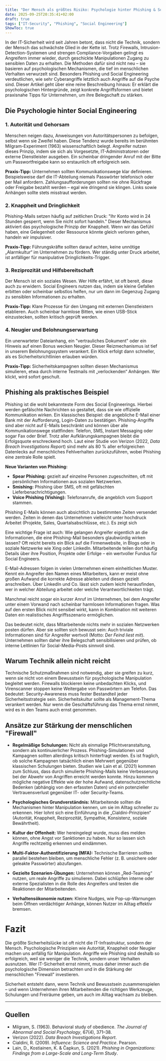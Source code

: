 ```yaml
---
title: "Der Mensch als größtes Risiko: Psychologie hinter Phishing & Social Engineering"
date: 2025-09-25T20:35:41+02:00
draft: true
tags: ["IT-Security", "Phishing", "Social Engineering"]
ShowToc: true
---
```


In der IT-Sicherheit wird seit Jahren betont, dass nicht die Technik, sondern der Mensch das schwächste Glied in der Kette ist. Trotz Firewalls, Intrusion-Detection-Systemen und strengen Compliance-Vorgaben gelingt es Angreifern immer wieder, durch geschickte Manipulationen Zugang zu sensiblen Daten zu erhalten. Die Methoden dafür sind nicht neu – sie basieren auf psychologischen Mechanismen, die tief im menschlichen Verhalten verwurzelt sind. Besonders Phishing und Social Engineering verdeutlichen, wie sehr Cyberangriffe letztlich auch Angriffe auf die Psyche sind. Dieser Artikel geht über eine reine Beschreibung hinaus: Er erklärt die psychologischen Hintergründe, zeigt konkrete Angriffsformen und bietet praxisnahe Tipps für Unternehmen, um ihre Belegschaft zu stärken.

## Die Psychologie hinter Social Engineering

### 1. Autorität und Gehorsam
Menschen neigen dazu, Anweisungen von Autoritätspersonen zu befolgen, selbst wenn sie Zweifel haben. Diese Tendenz wurde bereits im berühmten Milgram-Experiment (1963) wissenschaftlich belegt. Angreifer nutzen dieses Prinzip, indem sie sich als Vorgesetzte, IT-Administratoren oder externe Dienstleister ausgeben. Ein scheinbar dringender Anruf mit der Bitte um Passwortfreigabe kann so erstaunlich oft erfolgreich sein.

**Praxis-Tipp:** Unternehmen sollten Kommunikationswege klar definieren. Beispielsweise darf die IT-Abteilung niemals Passwörter telefonisch oder per Mail anfordern. Zahlungsaufforderungen sollten nie ohne Rückfrage oder Freigabe bezahlt werden – egal wie dringend sie klingen. Links sowie Anhängen sollte stets misstraut werden.

### 2. Knappheit und Dringlichkeit
Phishing-Mails setzen häufig auf zeitlichen Druck: "Ihr Konto wird in 24 Stunden gesperrt, wenn Sie nicht sofort handeln." Dieser Mechanismus aktiviert das psychologische Prinzip der Knappheit. Wenn wir das Gefühl haben, eine Gelegenheit oder Ressource könnte gleich verloren gehen, handeln wir impulsiver.

**Praxis-Tipp:** Führungskräfte sollten darauf achten, keine unnötige „Alarmkultur“ im Unternehmen zu fördern. Wer ständig unter Druck arbeitet, ist anfälliger für manipulative Dringlichkeits-Trigger.

### 3. Reziprozität und Hilfsbereitschaft
Der Mensch ist ein soziales Wesen. Wer Hilfe erfährt, ist oft bereit, diese auch zu erwidern. Social Engineers nutzen das, indem sie kleine Gefallen erbitten oder scheinbar selbstlos helfen, nur um dann im Gegenzug Zugang zu sensiblen Informationen zu erhalten. 

**Praxis-Tipp:** Klare Prozesse für den Umgang mit externen Dienstleistern etablieren. Auch scheinbar harmlose Bitten, wie einen USB-Stick einzustecken, sollten kritisch geprüft werden.

### 4. Neugier und Belohnungserwartung
Ein unerwarteter Dateianhang, ein "vertrauliches Dokument" oder ein Hinweis auf einen Bonus wecken Neugier. Dieser Reizmechanismus ist tief in unserem Belohnungssystem verankert. Ein Klick erfolgt dann schneller, als es Sicherheitsrichtlinien erlauben würden.

**Praxis-Tipp:** Sicherheitskampagnen sollten diesen Mechanismus simulieren, etwa durch interne Testmails mit „verlockenden“ Anhängen. Wer klickt, wird sofort geschult.


## Phishing als praktisches Beispiel

Phishing ist die wohl bekannteste Form des Social Engineerings. Hierbei werden gefälschte Nachrichten so gestaltet, dass sie wie offizielle Kommunikation wirken. Ein klassisches Beispiel: die angebliche E-Mail einer Bank mit der Aufforderung, Login-Daten zu bestätigen. Phishing-Angriffe sind aber nicht auf E-Mails beschränkt und können über alle Kommunikationswege stattfinden: Telefon, SMS, Instant Messaging oder sogar Fax oder Brief. Trotz aller Aufklärungskampagnen bleibt die Erfolgsquote erschreckend hoch. Laut einer Studie von Verizon (2022, *Data Breach Investigations Report*) sind mehr als 80 % aller erfolgreichen Datenlecks auf menschliches Fehlverhalten zurückzuführen, wobei Phishing eine zentrale Rolle spielt.

**Neue Varianten von Phishing:**
- **Spear Phishing:** gezielt auf einzelne Personen zugeschnitten, oft mit persönlichen Informationen aus sozialen Netzwerken.  
- **Smishing:** Phishing über SMS, oft mit gefälschten Lieferbenachrichtigungen.  
- **Voice Phishing (Vishing):** Telefonanrufe, die angeblich vom Support stammen.  

Phishing E-Mails können auch absichtlich zu bestimmten Zeiten versendet werden. Zeiten in denen das Unternehmen vielleicht unter hochdruck Arbeitet (Projekte, Sales, Quartalsabschlüsse, etc.). Es zeigt sich  

Eine wichtige Frage ist auch: Wie gelangen Angreifer eigentlich an die Informationen, die eine Phishing-Mail besonders glaubwürdig wirken lassen? Oft reicht bereits ein Blick auf die Firmenwebsite, in Blogs oder in soziale Netzwerke wie Xing oder LinkedIn. Mitarbeitende teilen dort häufig Details über ihre Position, Projekte oder Erfolge – ein wertvoller Fundus für Social Engineers.  

E-Mail-Adressen folgen in vielen Unternehmen einem einheitlichen Muster. Kennt ein Angreifer den Namen eines Mitarbeiters, kann er meist ohne großen Aufwand die korrekte Adresse ableiten und diesen gezielt anschreiben. Über LinkedIn und Co. lässt sich zudem leicht herausfinden, wer in welcher Abteilung arbeitet oder welche Verantwortlichkeiten trägt.  

Manchmal reicht sogar ein kurzer Anruf im Unternehmen, bei dem Angreifer unter einem Vorwand nach scheinbar harmlosen Informationen fragen. Was auf den ersten Blick nicht sensibel wirkt, kann in Kombination mit weiteren Daten ein realistisches Angriffsszenario ermöglichen.  

Das bedeutet nicht, dass Mitarbeitende nichts mehr in sozialen Netzwerken posten dürfen. Aber sie sollten sich bewusst sein: Auch triviale Informationen sind für Angreifer wertvoll (Motto: *Der Feind liest mit*). Unternehmen sollten daher ihre Belegschaft sensibilisieren und prüfen, ob interne Leitlinien für Social-Media-Posts sinnvoll sind.  


## Warum Technik allein nicht reicht

Technische Schutzmaßnahmen sind notwendig, aber sie greifen zu kurz, wenn sie nicht von einem Bewusstsein für psychologische Manipulation begleitet werden. Firewalls blockieren keine unbedachten Klicks, und Virenscanner stoppen keine Weitergabe von Passwörtern am Telefon. Das bedeutet: Security-Awareness muss fester Bestandteil jeder Sicherheitsstrategie sein. Sicherheitskultur sollte als Management-Thema verankert werden. Nur wenn die Geschäftsführung das Thema ernst nimmt, wird es in den Teams auch ernst genommen.


## Ansätze zur Stärkung der menschlichen "Firewall"

- **Regelmäßige Schulungen:** Nicht als einmalige Pflichtveranstaltung, sondern als kontinuierlicher Prozess. Phishing-Simulationen und Kampagnen sollten allerdings kritisch hinterfragt werden. Es ist fraglich, ob solche Kampagnen tatsächlich einen Mehrwert gegenüber klassischen Schulungen bieten. Studien wie Lain et al. (2021) kommen zum Schluss, dass durch simulierte Phishing-Mails keine Verbesserung bei der Abwehr von Angriffen erreicht werden konnte. Hinzu kommen mögliche negative Effekte wie der hohe Aufwand, datenschutzrechtliche Bedenken (abhängig von den erfassten Daten) und ein potenzieller Vertrauensverlust gegenüber IT- oder Security-Teams.  

- **Psychologisches Grundverständnis:** Mitarbeitende sollten die Mechanismen hinter Manipulation kennen, um sie im Alltag schneller zu erkennen. Hier lohnt sich eine Einführung in die „Cialdini-Prinzipien“ (Autorität, Knappheit, Reziprozität, Sympathie, Konsistenz, soziale Bewährtheit).  

- **Kultur der Offenheit:** Wer hereingelegt wurde, muss dies melden können, ohne Angst vor Sanktionen zu haben. Nur so lassen sich Angriffe rechtzeitig erkennen und eindämmen.  

- **Multi-Faktor-Authentifizierung (MFA):** Technische Barrieren sollten parallel bestehen bleiben, um menschliche Fehler (z. B. unsichere oder geleakte Passwörter) abzufangen.  

- **Gezielte Szenarien-Übungen:** Unternehmen können „Red-Teaming“ nutzen, um reale Angriffe zu simulieren. Dabei schlüpfen interne oder externe Spezialisten in die Rolle des Angreifers und testen die Reaktionen der Mitarbeitenden.  

- **Verhaltensökonomie nutzen:** Kleine Nudges, wie Pop-up-Warnungen beim Öffnen verdächtiger Anhänge, können Nutzer im Alltag effektiv bremsen.  


# Fazit

Die größte Sicherheitslücke ist oft nicht die IT-Infrastruktur, sondern der Mensch. Psychologische Prinzipien wie Autorität, Knappheit oder Neugier machen uns anfällig für Manipulation. Angriffe wie Phishing sind deshalb so erfolgreich, weil sie weniger die Technik, sondern unser Verhalten ausnutzen. Wer IT-Sicherheit ernst nimmt, muss daher immer auch die psychologische Dimension betrachten und in die Stärkung der menschlichen "Firewall" investieren.

Sicherheit entsteht dann, wenn Technik und Bewusstsein zusammenspielen – und wenn Unternehmen ihren Mitarbeitenden die richtigen Werkzeuge, Schulungen und Freiräume geben, um auch im Alltag wachsam zu bleiben.

---

## Quellen
- Milgram, S. (1963). Behavioral study of obedience. *The Journal of Abnormal and Social Psychology*, 67(4), 371–38.  
- Verizon (2022). *Data Breach Investigations Report*.  
- Cialdini, R. (2009). *Influence: Science and Practice*. Pearson.  
- Lain, D., Kostiainen, K. & Čapkun, S. (2021). *Phishing in Organizations: Findings from a Large-Scale and Long-Term Study*.  
